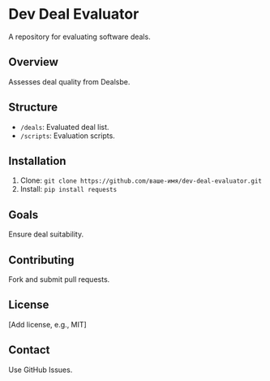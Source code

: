 # Dev Deal Evaluator
A repository for evaluating software deals.

## Overview
Assesses deal quality from Dealsbe.

## Structure
- `/deals`: Evaluated deal list.
- `/scripts`: Evaluation scripts.

## Installation
1. Clone: `git clone https://github.com/ваше-имя/dev-deal-evaluator.git`
2. Install: `pip install requests`

## Goals
Ensure deal suitability.

## Contributing
Fork and submit pull requests.

## License
[Add license, e.g., MIT]

## Contact
Use GitHub Issues.
